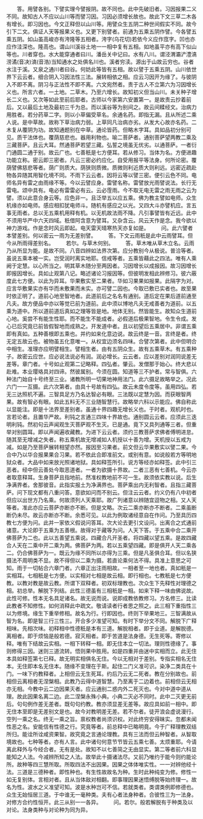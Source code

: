 <!-- { "loadSidebar": true } -->
　　答。用譬各别。下譬实理今譬报阴。故不同也。此中先破旧者。习因报果二义不同。故知古人不应以山川等而譬习因。习因必须增长故也。故此下文三草二木各有增长。即习因也。今文正释但以山川等。用譬众生五阴二种世间假实不同。故今引下二文。俱证人天等报果义也。又更下别譬者。前通为五乘五阴作譬。今各譬五乘五阴。如山虽高峻亦有洿隆等五相者。洿字(乌花切)若依今义应作窊字。凹也亦应作洼深也。隆高也。谓山川溪谷土地一一相中复有五相。如地虽平亦有高下似山等也。川者穿也。水大能穿通者曰川。潘岳关中记曰。水有八川。谓泾渭灞浐澧滈涝潏(音决)滈(音浩)当知通水之处俱名川也。溪者穷渎。源出于山故云穷也。谷者水注于溪。又泉之通川者曰谷。何妨此等皆有五相。故以譬于五乘五阴。山川依世界下云云者。细合阴入习因法性三法。展转相依之相。应云习因开为缘了。与彼阴入不即不离。阴习与正法性不即不离。六文宛然者。责于古人不立第六为习因增长义也。所言六者。一土地。二草木。乃至六增长。故知初义但当山川。未关种子增长二义也。又次等如此至前后耶者。古师以今家第六安置第一。是故责云抄着前后。又以最后土地及最初三千为总。而以溪谷等为别间之。故云间糅经文。治病力用胜者。若分药草二字。则以小草偏受草名。余通名药。即指无漏。且从所述二乘人说。是中草故。故称下草治病力弱。上草同凡治病亦劣。从发大心故亦名药。二木复从覆阴为功。故知通题别在中草。通论皆药。但略木字耳。具如品初分别可见。质干法体也。覆荫慈悲也。器用利物也。喻二菩萨者。通别菩萨望两教二乘及三藏菩萨。且云大耳。然通菩萨若望三藏。弘誓之境虽无优劣。以通菩萨。一者衍门通圆二通于别。故云广也。七善秖是七方便耳。若从修习。当体为名。方便进趣功能立称。密云即三密者。凡云三密必约应化。自受用报平等法身。何所论密。覆荫譬佛慈悲等者。荫广则质大。荫狭则质微。质微则利近质大则利远。远密近疏赴物各异随其用智化境不同。不雨下云云者。因将云等以譬三密。便引云色不同。电师名异有雷之由雨缘不等。今以云譬应身。雷譬名称。雷譬放光雨譬说法。长行无雷电。颂中具有。电必有雷雷必有云。云必霔雨。今不取无电无雷之雨无雨之云为譬。须以此意合身云等。应色非一。且泛举五以应五乘。佛为教主譬如电师。众生机缘亦如电师。感应相扣犹电师斗。随机有感应之以光。又四大斗亦譬机应。言五事无雨者。总以无五乘机用释有机。以无机故法雨不降。凡引事譬皆有近远。此中不须用华严中六天四域。秖借阿含意为譬耳。又杂含云。风云天作是念。我今欲以神力游戏。作是念时风云即起。电天雷天晴寒热天亦复如是。
　　问。此六譬者本譬差别。何以密云一雨为无差别譬。
　　答。下文云雨秖是此中云雨譬耳。但今从所雨得差别名。
　　若尔。与草木何别。
　　答。草木唯从草木立名。云雨乃从所显为能。是故不同。八音四辨如法界次第。应分教别今从极说。普洽等者。虽说五乘本被一实。岂受润时离实地耶。信戒等者。五乘皆藉此之四法。唯有人乘阙于定慧。以心所当之。明其草木随分至两因者。习因增长以成报因。故习因增长即报因增长。具如止观第八记。略述诸论习报因等。但彼明发相此辨修习。彼六蔽度此七方便。以此为异耳。华果敷实至二果者。华如习果果如报果。此隔字为对。应言华敷果实亦有华而未敷果而未实。亦可譬二因也。今取已敷已实者也。故至果时依正明了。道前心地至智地者。此道前后之名名有通别。道后定在果后道前通至凡夫。故方便品中亦以等觉已前为道前。此中须以博地凡夫无戒善者为道前。以五乘为道中。所以道前道后真如之理等皆是地。地体无别。然皆能生。故知众生道前心地。奚尝不有能生性耶。而不能生不能成者。必假道后极果智地。令生令成。发心已后究竟已前皆假智地而成熟之。开发道中者。且以初望后五乘居中。非谓五乘即有真如。五种善根即五乘也。并约如来化意边说。故云终是一音。言终是者。终无定五故云也。被物虽五化意唯一。从权宜边须名四味。合譬次第者。此中但明合中相生。准理亦应明譬相生。譬相生者。由有五阴众生。故有五乘草木。有五乘种子。故密云应世。应必说法说必有润。润必增长。云云者。应以差别对润同说差无差等。章门者。十号如止观第二记略释。四弘者。肇云。发僧那于始心。终大悲以赴难。本业璎珞具对四谛。然彼属别。今须在圆。知道等三不护者。常与智俱。六种法门始自十号终至三业。诸教所明一切果地神用法门。此六摄足故略举之。况此六门一一互摄。此六次第者。由具十号故有四弘。故云未度令度等。虽用四弘。若无三达照机不遍。三智具足方乃名达智必有眼。三法既以定慧为因。而获眼智两果。故有智必有眼。如此五料无不三业随智慧行。故略举六科以示能应。佛自称此以显能注。即是十法界至差别者。虽通十界四趣无增长义也。于时者。观机时也。言若论者。且置华严故。利钝之言通三四味十界故也。通别圆云云者。应须此三迭明利钝。然初句云声闻观生灭菩萨观不生灭。已是通。竟下又具列通等三者。但重举对别圆耳。即以声闻遍收藏教。为进下云云者。须约三教菩萨求佛者傅明进怠。随其至无增减之失者。称五乘机故无增减如人机授以十善为增。天机授以五戒为减。如是乃至菩萨展转相望亦然。报因至习果者。前文但云华果敷实以譬二果。今合中乃以华合报果果合习果。若不依此合即准前文。或别有意。如说般若方等明地狱众者。大品中如来放光照诸地狱。具如释签所引。说方等经亦如释签。此中引三恶者。经中但云善处今取恶道者。一者为欲摄十界故。二者三恶有七善机。今云亦者取意释耳。生身菩萨且指地前。然准权教地前不可一生。故须依实教以说。后生净满界者。舍那彼音。此指实报土为净满界也。菩萨乘出内无利智者。且指三藏菩萨。问下现文都有八重问答。意欲如问而不别云。但注云云者。约义仍有八中初者但应以出世方乃名乘。何故须列人天乘耶。故广列诸意以辨随宜逗物之相。又人天等者。准此亦应云菩萨亦断亦不断。但是文略。次云二乘亦断亦不断者。二乘虽断断仍未尽。故云亦断亦不断。余悉可见。以此为例取诸经意自在作问。乃至具历四教七方便为问。此并一家依义假说问答耳。次大论去更引文设问。出离合之式通前诸意。大论即于五乘为五善根。故得对于藏等为问。人天下答。于五乘中合二乘开佛菩萨为二也。此以五善望五乘说。四藏合凡开圣者。将四藏以望五乘。是故四藏合人天在二乘中开二乘为两。佛菩萨为两。若以五乘望四藏。即是俱开人天二乘各二。仍合佛菩萨为一。既云为缘不同所以亦得为三乘。但是凡圣俱合耳。但以名狭摄法不周明类不显。故不得但以二乘为摄。若直论乘何法不得。具准上意思之可知。雨于一切帖合六章门者。六章正出注雨相故。一相者至一地也者。真如秖是一实相耳。七相秖是七方便。以实相对七相是故云相。即行相也。七教秖是七方便教。以教对教是故云教。所谓下双释者。初双标理教也。次众生下先释性对理德之相。初总举。解脱下列结。此性三德虽有三相秖是一相。如来下释一味由佛说故。此性可修。性本无名具足诸名。故无说而说。说即成教依教修习。方名修三。比读此教者不知修性。如何消释此中疏文。敬请读者行者思之照之。此三相下重指性三以为修境。缘生下重举修相。故名为行。行即因也。终则下举果地三。三智满故从智为名。即是智三行三性三。开合多少准望可知。有时下举分文不同。解脱下广释相味。先相次味。初释相中性德秖是本有三道。解脱相者。即于业道。是解脱德。离相者。即于烦恼是般若德。寂灭相者。即于苦道是法身德。无生死等。寄修以释。唯有下结故云实相。一相下转释一相。即无住本立一切法。理则性德缘了。事则修得三因。迷则三道流转。悟则果中胜用。如是四重并由迷中实相而立。此无住本具如释签第七已释。故无明实相俱名无住。今以无相对于差别。专指实相名无住本。无住即本名无住本。随缘不变理在于斯。起住二门义准可识。染净二类具在十门。一味下约教释者。上相但云无生死耳。约后乃云无二死者。教在分别故也。前相但云离相者无涅槃相。此教乃云得中道智慧。乃至离于二边着也。前相但云无相亦无相。今教中云二边因果灭者。应云通别二惑内外二死灭也。今对中道中道从理。故此因果名离二边。此二涅槃永殊小典。小典二灭必不同时。此中二灭更无前后。句句例作差无差者。既句句约教。教亦须显差无差等。故应具如前一相中。即无住本至即是无差别文是也。故今对教明差无差。若不尔者。徒开浪会虚说漫行。空列一乘之名。终无一乘之旨。禀权教者尚须识权。对此终穷安得昧实。忽都未闻性恶之名。安能信有性德之行。究竟等者。前总释中已略明竟。今于广释理教双结所归。能诠所诠咸资果智。故究竟之言通论理教。具有三法而但云种智者。从智取境故也。七种等者。亦有人言。此中诸句何意节节皆云五乘七善。太烦重耶。今请离此释外与今经合者。无有是处。故知不以七善简之无由显实。第二等者前六科显能知之人法。今减辨所知之人法。故举此十摄诸法尽。又前乃唯约于能今则约能论所。故种等四三慧所取。所取四法不出因果。因果之体体唯实性。一一对辨他经十法。三道是三德种者。即性种也。有生性故故名为种。生时此种纯变为修。修性一如无复别体。言相对者。且从当体敌对相翻。即事理因果迷悟缚脱等始终理一。故名为性。波水之义准望可知。波是水种岂可不信。若就类者。类谓类例即修德也。众生无始恒居三道。于中谁无一毫种类。夫有心者法身种者。合彼性三为一法身。对修方合约性恒开。此三从别一一各异。
　　问。若尔。般若解脱有于种类及以对论。法身类种与对论种为同为异。
